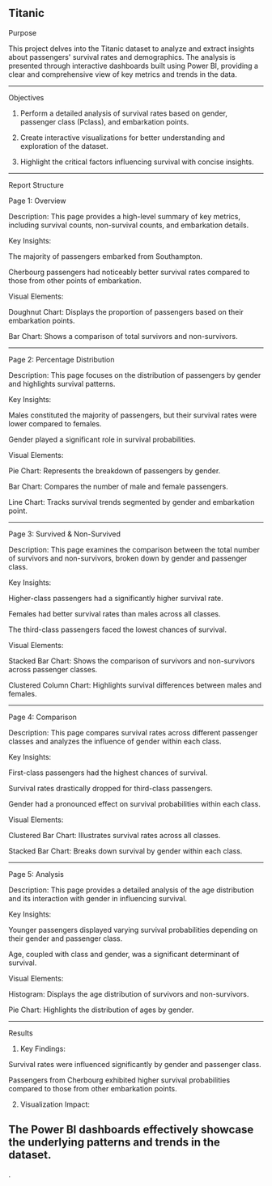 Titanic 
---

Purpose

This project delves into the Titanic dataset to analyze and extract insights about passengers' survival rates and demographics. The analysis is presented through interactive dashboards built using Power BI, providing a clear and comprehensive view of key metrics and trends in the data.


---

Objectives

1. Perform a detailed analysis of survival rates based on gender, passenger class (Pclass), and embarkation points.


2. Create interactive visualizations for better understanding and exploration of the dataset.


3. Highlight the critical factors influencing survival with concise insights.




---

Report Structure

Page 1: Overview

Description:
This page provides a high-level summary of key metrics, including survival counts, non-survival counts, and embarkation details.

Key Insights:

The majority of passengers embarked from Southampton.

Cherbourg passengers had noticeably better survival rates compared to those from other points of embarkation.


Visual Elements:

Doughnut Chart: Displays the proportion of passengers based on their embarkation points.

Bar Chart: Shows a comparison of total survivors and non-survivors.




---

Page 2: Percentage Distribution

Description:
This page focuses on the distribution of passengers by gender and highlights survival patterns.

Key Insights:

Males constituted the majority of passengers, but their survival rates were lower compared to females.

Gender played a significant role in survival probabilities.


Visual Elements:

Pie Chart: Represents the breakdown of passengers by gender.

Bar Chart: Compares the number of male and female passengers.

Line Chart: Tracks survival trends segmented by gender and embarkation point.




---

Page 3: Survived & Non-Survived

Description:
This page examines the comparison between the total number of survivors and non-survivors, broken down by gender and passenger class.

Key Insights:

Higher-class passengers had a significantly higher survival rate.

Females had better survival rates than males across all classes.

The third-class passengers faced the lowest chances of survival.


Visual Elements:

Stacked Bar Chart: Shows the comparison of survivors and non-survivors across passenger classes.

Clustered Column Chart: Highlights survival differences between males and females.




---

Page 4: Comparison

Description:
This page compares survival rates across different passenger classes and analyzes the influence of gender within each class.

Key Insights:

First-class passengers had the highest chances of survival.

Survival rates drastically dropped for third-class passengers.

Gender had a pronounced effect on survival probabilities within each class.


Visual Elements:

Clustered Bar Chart: Illustrates survival rates across all classes.

Stacked Bar Chart: Breaks down survival by gender within each class.




---

Page 5: Analysis

Description:
This page provides a detailed analysis of the age distribution and its interaction with gender in influencing survival.

Key Insights:

Younger passengers displayed varying survival probabilities depending on their gender and passenger class.

Age, coupled with class and gender, was a significant determinant of survival.


Visual Elements:

Histogram: Displays the age distribution of survivors and non-survivors.

Pie Chart: Highlights the distribution of ages by gender.




---

Results

1. Key Findings:

Survival rates were influenced significantly by gender and passenger class.

Passengers from Cherbourg exhibited higher survival probabilities compared to those from other embarkation points.



2. Visualization Impact:

The Power BI dashboards effectively showcase the underlying patterns and trends in the dataset.
---









.
